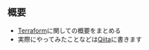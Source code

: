 ## 概要
* [Terraform](https://www.terraform.io/)に関しての概要をまとめる
* 実際にやってみたことなどは[Qiita](https://qiita.com/yumatsud)に書きます


